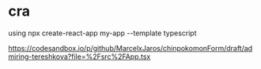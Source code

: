 # cra
 
using npx create-react-app my-app --template typescript

https://codesandbox.io/p/github/MarcelxJaros/chinpokomonForm/draft/admiring-tereshkova?file=%2Fsrc%2FApp.tsx
